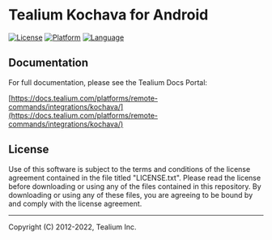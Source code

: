 # Tealium Kochava for Android

[![License](https://img.shields.io/badge/license-Proprietary-blue.svg?style=flat
            )](https://github.com/Tealium/tealium-java/blob/master/LICENSE.txt)
[![Platform](https://img.shields.io/badge/Platform-Android-lightgrey.svg?style=flat
             )](https://developer.android.com/guide/index.html)
[![Language](https://img.shields.io/badge/Language-Kotlin-orange.svg?style=flat
             )](https://developer.android.com/reference/packages.html)


## Documentation
For full documentation, please see the Tealium Docs Portal: 

[https://docs.tealium.com/platforms/remote-commands/integrations/kochava/](https://docs.tealium.com/platforms/remote-commands/integrations/kochava/)

## License

Use of this software is subject to the terms and conditions of the license agreement contained in the file titled "LICENSE.txt".  Please read the license before downloading or using any of the files contained in this repository. By downloading or using any of these files, you are agreeing to be bound by and comply with the license agreement.
 
---
Copyright (C) 2012-2022, Tealium Inc.
